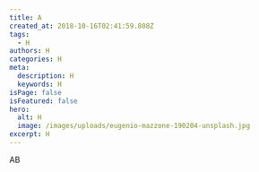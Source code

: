 ```yaml
---
title: A
created_at: 2018-10-16T02:41:59.808Z
tags:
  - H
authors: H
categories: H
meta:
  description: H
  keywords: H
isPage: false
isFeatured: false
hero:
  alt: H
  image: /images/uploads/eugenio-mazzone-190204-unsplash.jpg
excerpt: H
---
```

AB
